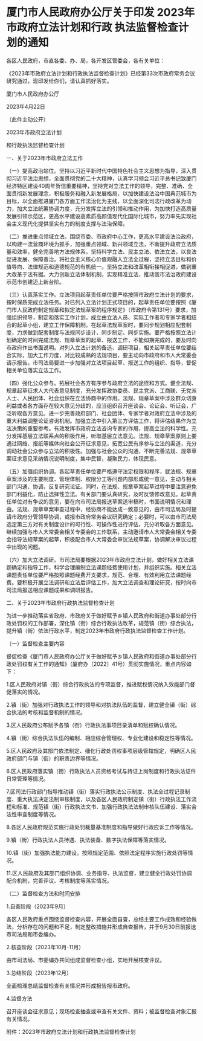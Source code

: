 # 厦门市人民政府办公厅关于印发 2023年市政府立法计划和行政 执法监督检查计划的通知

各区人民政府，市直各委、办、局，各开发区管委会，各有关单位：

《2023年市政府立法计划和行政执法监督检查计划》已经第33次市政府常务会议研究通过，现印发给你们，请认真抓好落实。

厦门市人民政府办公厅

2023年4月22日

（此件主动公开）

2023年市政府立法计划

和行政执法监督检查计划

一、关于2023年市政府立法工作

（一）提高政治站位。坚持以习近平新时代中国特色社会主义思想为指导，深入贯彻习近平法治思想，全面贯彻党的二十大精神，认真学习领会习近平总书记致厦门经济特区建设40周年贺信重要精神，坚持党对立法工作的领导，完整、准确、全面贯彻新发展理念，积极服务和融入新发展格局，以加快建设法治中国典范城市为目标，以全面推进厦门各方面工作法治化为主线，以全面深化司法行政改革为动力，加大立法统筹协调力度，充分发挥立法的引领和推动作用，为加快打造高质量发展引领示范区，更高水平建设高素质高颜值现代化国际化城市，努力率先实现社会主义现代化提供坚实有力的制度支撑与法治保障。

（二）推进重点领域立法。围绕市委、市政府中心工作，更高水平建设法治政府，以构建一流营商环境为抓手，加强重点领域、新兴领域立法，不断提升政府立法质量和效率，健全完善地方法规体系。坚持科学立法、民主立法、依法立法，以良法促进发展、保障善治。将社会主义核心价值观融入立法全过程，坚持立法目标和价值导向、法律规范和道德规范的有机统一。坚持立法和改革相衔接相促进，做到重大改革于法有据。大力创新立法体制机制，实现精准立法，推动我市法治政府建设示范市创建迈上新台阶。

（三）认真落实工作。立法项目起草责任单位要严格按照市政府立法计划的要求，按时保质完成立法任务。对已列入立法计划正式项目的，起草责任单位要按照《厦门市人民政府制定规章和拟定法规草案的程序规定》（市政府令第131号）要求，加强组织领导，制定和落实工作计划，成立由立法人员、实际工作者和专家学者相结合的起草小组，建立工作保障机制。在起草法规草案时，要同步规划相应配套制度，力求做到配套制度与法规同步设计、同步制定、同步实施。要严格按照立法计划确定的时间完成法规、规章草案的起草、报送工作，不能如期完成的，要及时向市政府作出书面说明。对列入立法计划的备选、调研项目，相关起草责任单位要结合实际，加大工作力度，对比较成熟的法规项目，要主动向市政府和市人大常委会请示报告。市司法局要进一步加强对立法项目起草、报送工作的组织、指导，督促相关单位落实立法工作。

（四）强化公众参与。拓展社会各方有序参与政府立法的途径和方式。健全法规、规章起草征求人大代表意见制度，充分发挥政协委员、民主党派、工商联、无党派人士、人民团体、社会组织在立法协商中的作用。法规、规章草案中涉及群众切身利益或者各方面存在较大意见分歧的，应当组织召开座谈会、论证会、听证会，广泛听取各方意见。进一步完善政府部门、社会团体、专家学者对政府立法中涉及的重大利益调整论证咨询机制。加强立法中引入第三方评估工作，将评估结果作为立法决策的重要参考。有效发挥市政府立法咨询专家的作用，提高立法的科学性。充分发挥基层立法联系点的积极作用，听取基层立法意见。法规、规章草案原则上要通过网络、报纸等媒体向社会公开征求意见，拓宽公民有序参与立法的渠道，充分调动社会公众参与立法的积极性。加强与社会公众的沟通，不断完善法规、规章草案征求意见采纳情况说明制度，集中民智，凝聚民力，体现民意。

（五）加强组织协调。各起草责任单位要严格遵守法定权限和程序，就法规、规章草案涉及的主要制度、管理体制、权限分工等问题内部形成统一意见，主动与相关部门沟通、协调，反复研究论证。同时，在法规、规章草案起草过程中要注意避免部门利益化，防止选择性立法。有关部门要认真研究，及时反馈修改意见。起草责任单位对有争议的意见，要在向市司法局报送草案送审稿时，书面说明情况和理由。法规、规章草案审查过程中，经协商不能达成一致意见的，由市司法局及时提请市政府分管领导协调，或报市政府常务会议研究确定；必要时，可以由市司法局选定第三方对有关制度设计的可行性、可操作性进行评估，充分听取各方面意见。继续加强与市人大常委会相关专委会的工作联系，主动邀请市人大常委会相关专委会指导法规草案的起草，积极配合市人大常委会审议法规草案，协调解决审议过程中出现的问题。

（六）加大立法调研。市司法局要根据2023年市政府立法计划，做好相关立法课题确定和指导工作，科学合理编制立法课题经费使用计划，并组织实施。相关立法课题责任单位要严格按照课题经费开支要求，规范、合理、有效利用立法课题经费。要积极开展立法调研和立法后评估工作，加大立法调查和理论研究，按时向市司法局报送相应课题成果和调研报告。

二、关于2023年市政府行政执法监督检查计划

为进一步推动落实省政府、市政府关于做好赋予乡镇人民政府和街道办事处部分行政处罚权的工作部署，深化镇（街）综合行政执法改革，规范镇（街）综合执法，提升镇（街）依法行政水平，制定2023年市政府行政执法监督检查工作计划。

（一）监督检查主要内容

督促检查《厦门市人民政府办公厅关于做好赋予乡镇人民政府和街道办事处部分行政处罚权有关工作的通知》（厦府办〔2022〕41号）贯彻实施情况，重点内容如下：

1.区人民政府对镇（街）综合行政执法的专项监督，推进赋权情况纳入效能部门督促落实的情况。

2.镇（街）加强对行政执法工作的领导和对执法队伍的监督，建立健全镇（街）综合执法的考核和监督机制的情况。

3.区人民政府公布赋予各镇（街）行政执法事项目录清单和赋权确认情况。

4.镇（街）综合执法队伍的编制、相应综合管理权、专业化建设和稳定性等情况。

5.区人民政府及其部门依法制定、细化行政处罚权事项层级管辖规定，明确区人民政府部门与镇（街）的职责边界等情况。

6.区人民政府落实镇（街）行政执法人员资格考试与持证上岗制度和行政执法证件日常管理等情况。

7.区司法行政部门指导推动镇（街）落实行政执法公示制度、执法全过程记录制度、重大执法决定法制审核制度，以及各区人民政府制定镇（街）行政执法工作流程和标准、规范镇（街）行政执法文书、加强行政执法法制审核队伍建设、落实合法性审查制度等情况。

8.各区人民政府规范实施行政处罚裁量基准制度和指导做好行政应诉工作等情况。

9.镇（街）行政执法人员待遇、执法装备、数字执法保障等落实情况。

10.镇（街）加强执法能力建设，按照规定范围、依照法定程序实施行政处罚等情况。

11.区人民政府及其部门组织协调、业务指导、执法监督，建立健全行政处罚协调配合机制，完善评议、考核制度等落实情况。

（二）监督检查方法和时间安排

1.自查阶段（2023年9月）

各区人民政府重点围绕监督检查内容，开展全面自查，总结主要工作成效和经验做法，分析存在的问题和不足，制定整改措施并形成自查报告，并于9月30日前报送市司法局和市委编办。

2.核查阶段（2023年10月-11月）

由市司法局、市委编办共同组成监督检查小组，实地开展核查评议。

3.总结阶段（2023年12月）

全面梳理总结监督检查有关情况并形成报告报市政府。

4.监督方法

召开座谈会征求意见；现场检查抽查或审查有关文件、资料；被监督检查对象汇报有关情况。

附件：2023年市政府立法计划和行政执法监督检查计划

